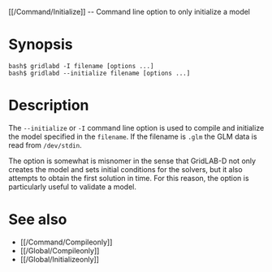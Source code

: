 [[/Command/Initialize]] -- Command line option to only initialize a model

# Synopsis

~~~
bash$ gridlabd -I filename [options ...]
bash$ gridlabd --initialize filename [options ...]
~~~

# Description

The `--initialize` or `-I` command line option is used to compile and
initialize the model specified in the `filename`. If the filename is `.glm`
the GLM data is read from `/dev/stdin`.

The option is somewhat is misnomer in the sense that GridLAB-D not only
creates the model and sets initial conditions for the solvers, but it also
attempts to obtain the first solution in time.  For this reason, the option
is particularly useful to validate a model.

# See also

* [[/Command/Compileonly]]
* [[/Global/Compileonly]]
* [[/Global/Initializeonly]]
